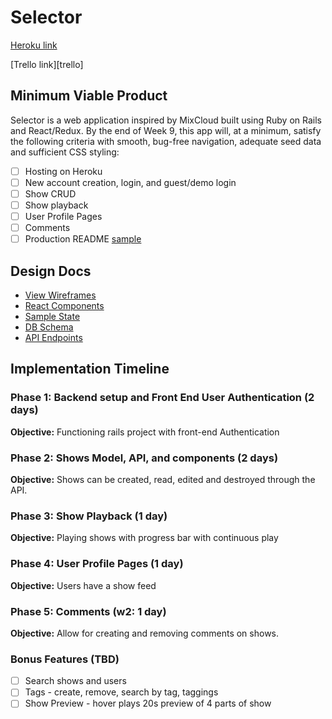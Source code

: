 # Selector

[Heroku link][heroku]

[Trello link][trello]

[heroku]:
[trello]:

## Minimum Viable Product

Selector is a web application inspired by MixCloud built using Ruby on Rails and React/Redux. By the end of Week 9, this app will, at a minimum, satisfy the following criteria with smooth, bug-free navigation, adequate seed data and sufficient CSS styling:

- [ ] Hosting on Heroku
- [ ] New account creation, login, and guest/demo login
- [ ] Show CRUD
- [ ] Show playback
- [ ] User Profile Pages
- [ ] Comments
- [ ] Production README [sample](docs/production_readme.md)

## Design Docs
* [View Wireframes][wireframes]
* [React Components][components]
* [Sample State][state]
* [DB Schema][schema]
* [API Endpoints][api]

[wireframes]: ./wireframes/
[components]: ./component-hierarchy.md
[state]: ./sample-state.md
[schema]: ./schema.md
[api]: ./api-endpoints.md

## Implementation Timeline

### Phase 1: Backend setup and Front End User Authentication (2 days)

**Objective:** Functioning rails project with front-end Authentication

### Phase 2: Shows Model, API, and components (2 days)

**Objective:** Shows can be created, read, edited and destroyed through the API.

### Phase 3: Show Playback (1 day)

**Objective:** Playing shows with progress bar with continuous play

### Phase 4: User Profile Pages (1 day)

**Objective:** Users have a show feed

### Phase 5: Comments (w2: 1 day)

**Objective:** Allow for creating and removing comments on shows.

### Bonus Features (TBD)
- [ ] Search shows and users
- [ ] Tags - create, remove, search by tag, taggings
- [ ] Show Preview - hover plays 20s preview of 4 parts of show
